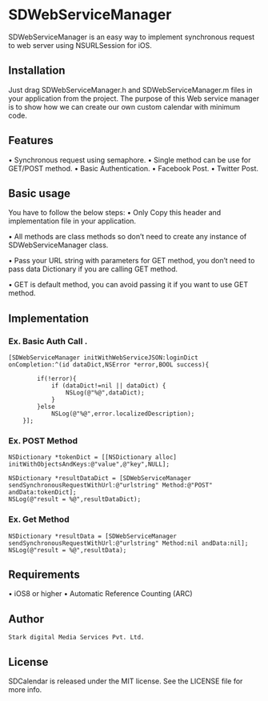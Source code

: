 # SDWebServiceManager
SDWebServiceManager is an easy way to implement synchronous request to web server using NSURLSession for iOS.

## Installation

Just drag SDWebServiceManager.h and SDWebServiceManager.m files in your application from the project.
The purpose of this Web service manager is to show how we can create our own custom calendar with minimum code.

## Features
•	Synchronous request using semaphore.
•	Single method can be use for GET/POST method.
•	Basic Authentication.
•	Facebook Post.
•	Twitter Post.

## Basic usage
You have to follow the below steps:
•	Only Copy this header and implementation file in your application.

•	All methods are class methods so don’t need to create any instance of SDWebServiceManager class.

•	Pass your URL string with parameters for GET method, you don’t need to pass data Dictionary if you are calling GET method.

•	GET is default method, you can avoid passing it if you want to use GET method.


## Implementation

### Ex.  Basic Auth Call .

    [SDWebServiceManager initWithWebServiceJSON:loginDict onCompletion:^(id dataDict,NSError *error,BOOL success){

            if(!error){
                if (dataDict!=nil || dataDict) {
                    NSLog(@"%@",dataDict);
                }
            }else
                NSLog(@"%@",error.localizedDescription);
        }];

### Ex.  POST Method

    NSDictionary *tokenDict = [[NSDictionary alloc] initWithObjectsAndKeys:@"value",@"key",NULL];

    NSDictionary *resultDataDict = [SDWebServiceManager sendSynchronousRequestWithUrl:@"urlstring" Method:@"POST" andData:tokenDict];
    NSLog(@"result = %@",resultDataDict);



### Ex. Get Method

    NSDictionary *resultData = [SDWebServiceManager sendSynchronousRequestWithUrl:@"urlstring" Method:nil andData:nil];
    NSLog(@"result = %@",resultData);


## Requirements
•	iOS8 or higher
•	Automatic Reference Counting (ARC)

## Author
	Stark digital Media Services Pvt. Ltd.

## License
SDCalendar is released under the MIT license. See the LICENSE file for more info.

